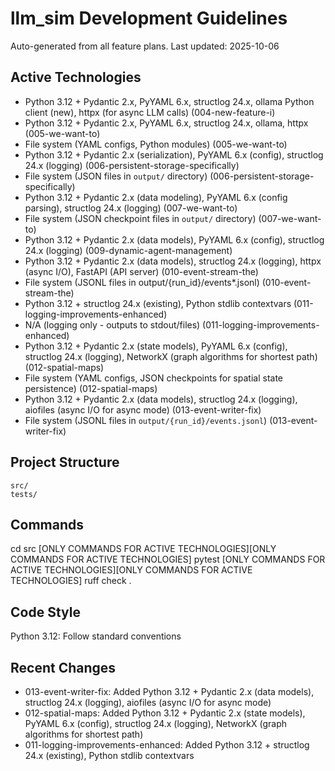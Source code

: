 # llm_sim Development Guidelines

Auto-generated from all feature plans. Last updated: 2025-10-06

## Active Technologies
- Python 3.12 + Pydantic 2.x, PyYAML 6.x, structlog 24.x, ollama Python client (new), httpx (for async LLM calls) (004-new-feature-i)
- Python 3.12 + Pydantic 2.x, PyYAML 6.x, structlog 24.x, ollama, httpx (005-we-want-to)
- File system (YAML configs, Python modules) (005-we-want-to)
- Python 3.12 + Pydantic 2.x (serialization), PyYAML 6.x (config), structlog 24.x (logging) (006-persistent-storage-specifically)
- File system (JSON files in `output/` directory) (006-persistent-storage-specifically)
- Python 3.12 + Pydantic 2.x (data modeling), PyYAML 6.x (config parsing), structlog 24.x (logging) (007-we-want-to)
- File system (JSON checkpoint files in `output/` directory) (007-we-want-to)
- Python 3.12 + Pydantic 2.x (data models), PyYAML 6.x (config), structlog 24.x (logging) (009-dynamic-agent-management)
- Python 3.12 + Pydantic 2.x (data models), structlog 24.x (logging), httpx (async I/O), FastAPI (API server) (010-event-stream-the)
- File system (JSONL files in output/{run_id}/events*.jsonl) (010-event-stream-the)
- Python 3.12 + structlog 24.x (existing), Python stdlib contextvars (011-logging-improvements-enhanced)
- N/A (logging only - outputs to stdout/files) (011-logging-improvements-enhanced)
- Python 3.12 + Pydantic 2.x (state models), PyYAML 6.x (config), structlog 24.x (logging), NetworkX (graph algorithms for shortest path) (012-spatial-maps)
- File system (YAML configs, JSON checkpoints for spatial state persistence) (012-spatial-maps)
- Python 3.12 + Pydantic 2.x (data models), structlog 24.x (logging), aiofiles (async I/O for async mode) (013-event-writer-fix)
- File system (JSONL files in `output/{run_id}/events.jsonl`) (013-event-writer-fix)

## Project Structure
```
src/
tests/
```

## Commands
cd src [ONLY COMMANDS FOR ACTIVE TECHNOLOGIES][ONLY COMMANDS FOR ACTIVE TECHNOLOGIES] pytest [ONLY COMMANDS FOR ACTIVE TECHNOLOGIES][ONLY COMMANDS FOR ACTIVE TECHNOLOGIES] ruff check .

## Code Style
Python 3.12: Follow standard conventions

## Recent Changes
- 013-event-writer-fix: Added Python 3.12 + Pydantic 2.x (data models), structlog 24.x (logging), aiofiles (async I/O for async mode)
- 012-spatial-maps: Added Python 3.12 + Pydantic 2.x (state models), PyYAML 6.x (config), structlog 24.x (logging), NetworkX (graph algorithms for shortest path)
- 011-logging-improvements-enhanced: Added Python 3.12 + structlog 24.x (existing), Python stdlib contextvars

<!-- MANUAL ADDITIONS START -->
<!-- MANUAL ADDITIONS END -->
